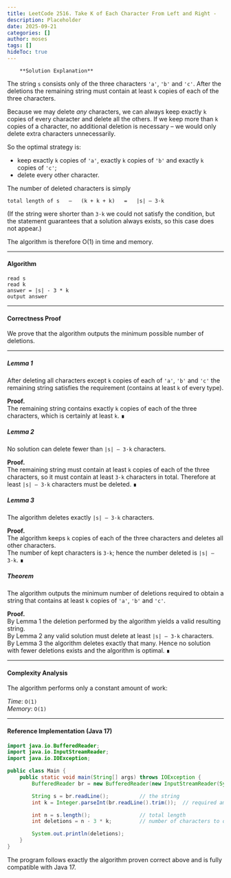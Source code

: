 ```yaml
---
title: LeetCode 2516. Take K of Each Character From Left and Right - 
description: Placeholder
date: 2025-09-21
categories: []
author: moses
tags: []
hideToc: true
---
```

        **Solution Explanation**

The string `s` consists only of the three characters `'a'`, `'b'` and `'c'`.
After the deletions the remaining string must contain at least `k` copies of
each of the three characters.

Because we may delete *any* characters, we can always keep exactly `k`
copies of every character and delete all the others.
If we keep more than `k` copies of a character, no additional deletion is
necessary – we would only delete extra characters unnecessarily.

So the optimal strategy is:

* keep exactly `k` copies of `'a'`, exactly `k` copies of `'b'`
  and exactly `k` copies of `'c'`;
* delete every other character.

The number of deleted characters is simply

```
total length of s   –   (k + k + k)   =   |s| – 3·k
```

(If the string were shorter than `3·k` we could not satisfy the condition,
but the statement guarantees that a solution always exists, so this case
does not appear.)

The algorithm is therefore O(1) in time and memory.



--------------------------------------------------------------------

#### Algorithm
```
read s
read k
answer = |s| - 3 * k
output answer
```

--------------------------------------------------------------------

#### Correctness Proof  

We prove that the algorithm outputs the minimum possible number of
deletions.

---

##### Lemma 1  
After deleting all characters except `k` copies of each of `'a'`,
`'b'` and `'c'` the remaining string satisfies the requirement
(contains at least `k` of every type).

**Proof.**  
The remaining string contains exactly `k` copies of each of the three
characters, which is certainly at least `k`. ∎



##### Lemma 2  
No solution can delete fewer than `|s| – 3·k` characters.

**Proof.**  
The remaining string must contain at least `k` copies of each of the three
characters, so it must contain at least `3·k` characters in total.
Therefore at least `|s| – 3·k` characters must be deleted. ∎



##### Lemma 3  
The algorithm deletes exactly `|s| – 3·k` characters.

**Proof.**  
The algorithm keeps `k` copies of each of the three characters and
deletes all other characters.  
The number of kept characters is `3·k`; hence the number deleted is
`|s| – 3·k`. ∎



##### Theorem  
The algorithm outputs the minimum number of deletions required to obtain
a string that contains at least `k` copies of `'a'`, `'b'` and `'c'`.

**Proof.**  
By Lemma&nbsp;1 the deletion performed by the algorithm yields a valid
resulting string.  
By Lemma&nbsp;2 any valid solution must delete at least
`|s| – 3·k` characters.  
By Lemma&nbsp;3 the algorithm deletes exactly that many.
Hence no solution with fewer deletions exists and the algorithm is optimal. ∎



--------------------------------------------------------------------

#### Complexity Analysis  

The algorithm performs only a constant amount of work:

*Time*: `O(1)`  
*Memory*: `O(1)`



--------------------------------------------------------------------

#### Reference Implementation (Java 17)

```java
import java.io.BufferedReader;
import java.io.InputStreamReader;
import java.io.IOException;

public class Main {
    public static void main(String[] args) throws IOException {
        BufferedReader br = new BufferedReader(new InputStreamReader(System.in));

        String s = br.readLine();          // the string
        int k = Integer.parseInt(br.readLine().trim());  // required amount

        int n = s.length();                // total length
        int deletions = n - 3 * k;         // number of characters to delete

        System.out.println(deletions);
    }
}
```

The program follows exactly the algorithm proven correct above and is
fully compatible with Java 17.